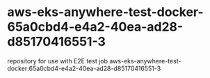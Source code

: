 # aws-eks-anywhere-test-docker-65a0cbd4-e4a2-40ea-ad28-d85170416551-3
repository for use with E2E test job aws-eks-anywhere-test-docker:65a0cbd4-e4a2-40ea-ad28-d85170416551-3
